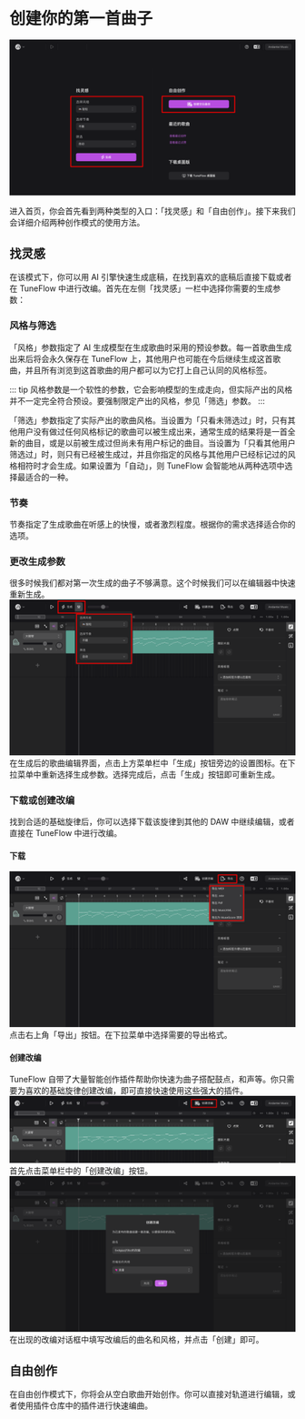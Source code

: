 # 创建你的第一首曲子

![首页](./images/homepage.png)

进入首页，你会首先看到两种类型的入口：「找灵感」和「自由创作」。接下来我们会详细介绍两种创作模式的使用方法。

## 找灵感

在该模式下，你可以用 AI 引擎快速生成底稿，在找到喜欢的底稿后直接下载或者在 TuneFlow 中进行改编。首先在左侧「找灵感」一栏中选择你需要的生成参数：

### 风格与筛选

「风格」参数指定了 AI 生成模型在生成歌曲时采用的预设参数。每一首歌曲生成出来后将会永久保存在 TuneFlow 上，其他用户也可能在今后继续生成这首歌曲，并且所有浏览到这首歌曲的用户都可以为它打上自己认同的风格标签。

::: tip 风格参数是一个软性的参数，它会影响模型的生成走向，但实际产出的风格并不一定完全符合预设。要强制限定产出的风格，参见「筛选」参数。 :::

「筛选」参数指定了实际产出的歌曲风格。当设置为「只看未筛选过」时，只有其他用户没有做过任何风格标记的歌曲可以被生成出来，通常生成的结果将是一首全新的曲目，或是以前被生成过但尚未有用户标记的曲目。当设置为「只看其他用户筛选过」时，则只有已经被生成过，并且你指定的风格与其他用户已经标记过的风格相符时才会生成。如果设置为「自动」，则 TuneFlow 会智能地从两种选项中选择最适合的一种。

### 节奏

节奏指定了生成歌曲在听感上的快慢，或者激烈程度。根据你的需求选择适合你的选项。

### 更改生成参数

很多时候我们都对第一次生成的曲子不够满意。这个时候我们可以在编辑器中快速重新生成。 ![首页](./images/regenerate.png) 在生成后的歌曲编辑界面，点击上方菜单栏中「生成」按钮旁边的设置图标。在下拉菜单中重新选择生成参数。选择完成后，点击「生成」按钮即可重新生成。

### 下载或创建改编

找到合适的基础旋律后，你可以选择下载该旋律到其他的 DAW 中继续编辑，或者直接在 TuneFlow 中进行改编。

#### 下载

![首页](./images/download.png) 点击右上角「导出」按钮。在下拉菜单中选择需要的导出格式。

#### 创建改编

TuneFlow 自带了大量智能创作插件帮助你快速为曲子搭配鼓点，和声等。你只需要为喜欢的基础旋律创建改编，即可直接快速使用这些强大的插件。 ![首页](./images/rearrange1.png) 首先点击菜单栏中的「创建改编」按钮。 ![首页](./images/rearrange2.png) 在出现的改编对话框中填写改编后的曲名和风格，并点击「创建」即可。

## 自由创作

在自由创作模式下，你将会从空白歌曲开始创作。你可以直接对轨道进行编辑，或者使用插件仓库中的插件进行快速编曲。
